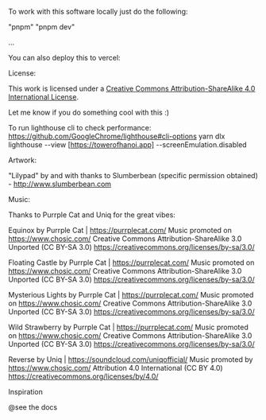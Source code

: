 
To work with this software locally just do the following:

"pnpm"
"pnpm dev"

...

You can also deploy this to vercel: 




License:

This work is licensed under a <a rel="license" href="http://creativecommons.org/licenses/by-sa/4.0/">Creative Commons Attribution-ShareAlike 4.0 International License</a>.

Let me know if you do something cool with this :)


To run lighthouse cli to check performance:
https://github.com/GoogleChrome/lighthouse#cli-options
yarn dlx lighthouse --view [https://towerofhanoi.app] --screenEmulation.disabled


Artwork:

"Lilypad" by and with thanks to Slumberbean (specific permission obtained) - http://www.slumberbean.com


Music:

Thanks to Purrple Cat and Uniq for the great vibes:

Equinox by Purrple Cat | https://purrplecat.com/
Music promoted on https://www.chosic.com/
Creative Commons Attribution-ShareAlike 3.0 Unported (CC BY-SA 3.0)
https://creativecommons.org/licenses/by-sa/3.0/

Floating Castle by Purrple Cat | https://purrplecat.com/
Music promoted on https://www.chosic.com/
Creative Commons Attribution-ShareAlike 3.0 Unported (CC BY-SA 3.0)
https://creativecommons.org/licenses/by-sa/3.0/

Mysterious Lights by Purrple Cat | https://purrplecat.com/
Music promoted on https://www.chosic.com/
Creative Commons Attribution-ShareAlike 3.0 Unported (CC BY-SA 3.0)
https://creativecommons.org/licenses/by-sa/3.0/

Wild Strawberry by Purrple Cat | https://purrplecat.com/
Music promoted on https://www.chosic.com/
Creative Commons Attribution-ShareAlike 3.0 Unported (CC BY-SA 3.0)
https://creativecommons.org/licenses/by-sa/3.0/

Reverse by Uniq | https://soundcloud.com/uniqofficial/
Music promoted by https://www.chosic.com/
Attribution 4.0 International (CC BY 4.0)
https://creativecommons.org/licenses/by/4.0/


Inspiration

@see the docs
